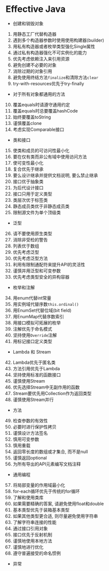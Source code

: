 # Effective Java

- 创建和销毁对象

1. 用静态工厂代替构造器
2. 遇到多个构造器参数时使用使用构建器(builder)
3. 用私有构造器或者枚举类型强化Single属性
4. 通过私有构造器强化不可实例化的能力
5. 优先考虑依赖注入来引用资源
6. 避免创建不必要的对象
7. 消除过期的对象引用
8. 避免使用终结方法`finalize`和清除方法`clear`
9. try-with-resources优先于try-finally

- 对于所有对象都通用的方法

10. 覆盖equals时请遵守通用约定
11. 覆盖equals时总要覆盖hashCode
12. 始终要覆盖toString
13. 谨慎覆盖clone
14. 考虑实现Comparable接口

- 类和接口

15. 使类和成员的可访问性最小化
16. 要在仅有类而非公有域中使用访问方法
17. 使可变性最小化
18. 复合优先于继承
19. 要么设计继承并提供文档说明, 要么禁止继承
20. 接口优于抽象类
21. 为后代设计接口
22. 接口只用于定义类型
23. 类层次优于标签类
24. 静态成员类优于非静态成员类
25. 限制源文件为单个顶级类

- 泛型

26. 请不要使用原生类型
27. 消除非受检的警告
28. 列表优于数组
29. 优先考虑泛型
30. 优先考虑泛型方法
31. 利用有限制通配符来提升API的灵活性
32. 谨慎并用泛型和可变参数
33. 优先考虑类型安全的异构容器

- 枚举和注解

34. 用enum代替int常量
35. 用实例域代替序数`this.ordinal()`
36. 用EnumSet代替位域(bit field)
37. 用EnumMap代替序数索引
38. 用接口模拟可拓展的枚举
39. 注解优先于命名模式
40. 坚持使用`Override`注解
41. 用标记接口定义类型

- Lambda 和 Stream

42. Lambda优先于匿名类
43. 方法引用优先于Lambda
44. 坚持使用标准的函数接口
45. 谨慎使用Stream
46. 优先选择Stream中无副作用的函数
47. Stream要优先用Collection作为返回类型
48. 谨慎使用Stream并行

- 方法

49. 检查参数的有效性
50. 必要时进行保护性拷贝
51. 谨慎设计方法签名
52. 慎用可变参数
53. 慎用重载
54. 返回零长度的数组或才集合, 而不是null
55. 谨慎返回optional
56. 为所有导出的API元素编写文档注释

- 通用编程

57. 将局部变量的作用域最小化
58. for-each循环优先于传统的for循环
59. 了解和使用类库
60. 如果需要精确的答案, 请避免使用float和double
61. 基本类型优先于装箱基本类型
62. 如果其他类型更合适, 则尽量避免使用字符串
63. 了解字符串连接的性能
64. 通过接口引用对象
65. 接口优先于反射机制
66. 谨慎地使用本地方法
67. 谨慎地进行优化
68. 遵守普遍接受的命名惯例

- 异常


